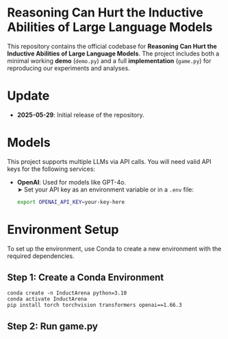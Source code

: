 # Reasoning Can Hurt the Inductive Abilities of Large Language Models

This repository contains the official codebase for **Reasoning Can Hurt the Inductive Abilities of Large Language Models**. The project includes both a minimal working **demo** (`demo.py`) and a full **implementation** (`game.py`) for reproducing our experiments and analyses.

# Update
- **2025-05-29**: Initial release of the repository.
  
# Models
This project supports multiple LLMs via API calls. You will need valid API keys for the following services:

- **OpenAI**: Used for models like GPT-4o.  
  ➤ Set your API key as an environment variable or in a `.env` file:
  
  ```bash
  export OPENAI_API_KEY=your-key-here
  
# Environment Setup
To set up the environment, use Conda to create a new environment with the required dependencies.
## Step 1: Create a Conda Environment
```
conda create -n InductArena python=3.10
conda activate InductArena
pip install torch torchvision transformers openai==1.66.3
```
## Step 2: Run game.py
